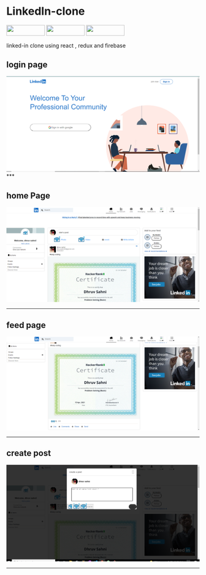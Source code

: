 # LinkedIn-clone

<p float="left">
  <img src="https://img.shields.io/badge/React-20232A?style=for-the-badge&logo=react&logoColor=61DAFB" height="28" width="100" />
  <img src="https://img.shields.io/badge/Redux-593D88?style=for-the-badge&logo=redux&logoColor=white" height="28" width="100" />
  <img src="https://img.shields.io/badge/JavaScript-F7DF1E?style=for-the-badge&logo=javascript&logoColor=black" height="28" width="100" />
 

linked-in clone using react , redux and firebase 


## login page
  <img src="ssofprojects/signin.png" >
***
  
   ## home Page
<img src="ssofprojects/home.png">

***
  
  
   ## feed page
<img src="ssofprojects/feed.png">

***
  
   ## create post
<img src="ssofprojects/creatPost.png">

***
